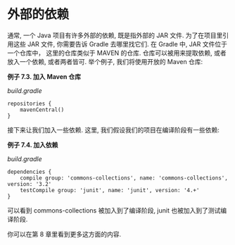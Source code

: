 # 外部的依赖

通常,
一个 Java 项目有许多外部的依赖,
既是指外部的 JAR 文件.
为了在项目里引用这些 JAR 文件,
你需要告诉 Gradle 去哪里找它们.
在 Gradle 中,
JAR 文件位于一个仓库中，
这里的仓库类似于 MAVEN 的仓库.
仓库可以被用来提取依赖,
或者放入一个依赖,
或者两者皆可.
举个例子,
我们将使用开放的 Maven 仓库:

**例子 7.3. 加入 Maven 仓库**

*build.gradle*

    repositories {
        mavenCentral()
    }

接下来让我们加入一些依赖.
这里,
我们假设我们的项目在编译阶段有一些依赖:

**例子 7.4. 加入依赖**

*build.gradle*

    dependencies {
        compile group: 'commons-collections', name: 'commons-collections', version: '3.2'
        testCompile group: 'junit', name: 'junit', version: '4.+'
    }

可以看到 commons-collections 被加入到了编译阶段,
junit 也被加入到了测试编译阶段.

你可以在第 8 章里看到更多这方面的内容.


